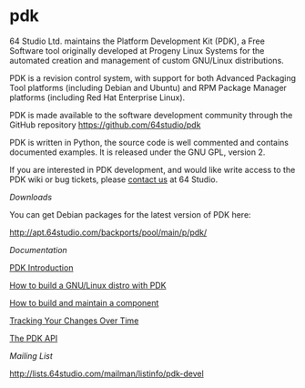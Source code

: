 pdk
===

64 Studio Ltd. maintains the Platform Development Kit (PDK), a Free Software tool originally developed at Progeny Linux Systems for the automated creation and management of custom GNU/Linux distributions. 

PDK is a revision control system, with support for both Advanced Packaging Tool platforms (including Debian and Ubuntu) and RPM Package Manager platforms (including Red Hat Enterprise Linux).

PDK is made available to the software development community through the GitHub repository https://github.com/64studio/pdk

PDK is written in Python, the source code is well commented and contains documented examples. It is released under the GNU GPL, version 2.

If you are interested in PDK development, and would like write access to the PDK wiki or bug tickets, please [contact us](http://www.64studio.com/contact) at 64 Studio.

*Downloads*

You can get Debian packages for the latest version of PDK here:

http://apt.64studio.com/backports/pool/main/p/pdk/

*Documentation*

[PDK Introduction](manual/PdkIntro.md)

[How to build a GNU/Linux distro with PDK](manual/HowTo.md)

[How to build and maintain a component](manual/MakeComponent.md) 

[Tracking Your Changes Over Time](manual/TrackingChanges.md)

[The PDK API](manual/PdkApi.md)

*Mailing List*

http://lists.64studio.com/mailman/listinfo/pdk-devel
